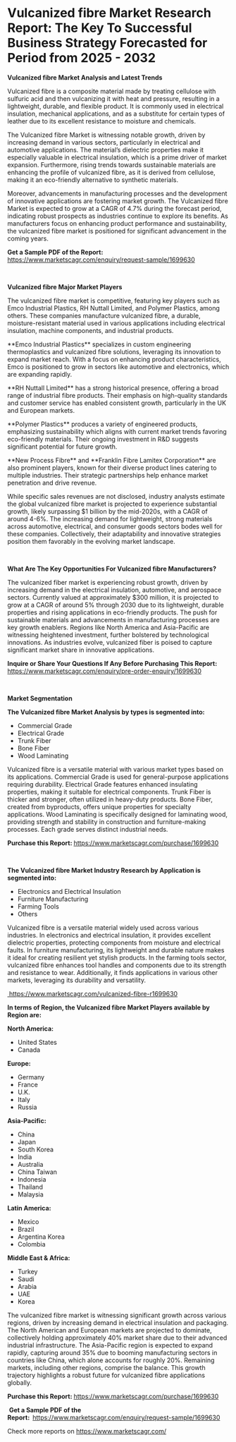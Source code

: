 <p><h1>Vulcanized fibre Market Research Report: The Key To Successful Business Strategy Forecasted for Period from 2025 - 2032</h1></p><p><strong>Vulcanized fibre Market Analysis and Latest Trends</strong></p>
<p><p>Vulcanized fibre is a composite material made by treating cellulose with sulfuric acid and then vulcanizing it with heat and pressure, resulting in a lightweight, durable, and flexible product. It is commonly used in electrical insulation, mechanical applications, and as a substitute for certain types of leather due to its excellent resistance to moisture and chemicals.</p><p>The Vulcanized fibre Market is witnessing notable growth, driven by increasing demand in various sectors, particularly in electrical and automotive applications. The material’s dielectric properties make it especially valuable in electrical insulation, which is a prime driver of market expansion. Furthermore, rising trends towards sustainable materials are enhancing the profile of vulcanized fibre, as it is derived from cellulose, making it an eco-friendly alternative to synthetic materials.</p><p>Moreover, advancements in manufacturing processes and the development of innovative applications are fostering market growth. The Vulcanized fibre Market is expected to grow at a CAGR of 4.7% during the forecast period, indicating robust prospects as industries continue to explore its benefits. As manufacturers focus on enhancing product performance and sustainability, the vulcanized fibre market is positioned for significant advancement in the coming years.</p></p>
<p><strong>Get a Sample PDF of the Report:&nbsp;</strong> <a href="https://www.marketscagr.com/enquiry/request-sample/1699630?utm_campaign=2008&utm_medium=2&utm_source=Github&utm_content=ia&utm_term=09012025&utm_id=vulcanized-fibre">https://www.marketscagr.com/enquiry/request-sample/1699630</a></p>
<p>&nbsp;</p>
<p><strong>Vulcanized fibre Major Market Players</strong></p>
<p><p>The vulcanized fibre market is competitive, featuring key players such as Emco Industrial Plastics, RH Nuttall Limited, and Polymer Plastics, among others. These companies manufacture vulcanized fibre, a durable, moisture-resistant material used in various applications including electrical insulation, machine components, and industrial products.</p><p>**Emco Industrial Plastics** specializes in custom engineering thermoplastics and vulcanized fibre solutions, leveraging its innovation to expand market reach. With a focus on enhancing product characteristics, Emco is positioned to grow in sectors like automotive and electronics, which are expanding rapidly.</p><p>**RH Nuttall Limited** has a strong historical presence, offering a broad range of industrial fibre products. Their emphasis on high-quality standards and customer service has enabled consistent growth, particularly in the UK and European markets. </p><p>**Polymer Plastics** produces a variety of engineered products, emphasizing sustainability which aligns with current market trends favoring eco-friendly materials. Their ongoing investment in R&D suggests significant potential for future growth.</p><p>**New Process Fibre** and **Franklin Fibre Lamitex Corporation** are also prominent players, known for their diverse product lines catering to multiple industries. Their strategic partnerships help enhance market penetration and drive revenue.</p><p>While specific sales revenues are not disclosed, industry analysts estimate the global vulcanized fibre market is projected to experience substantial growth, likely surpassing $1 billion by the mid-2020s, with a CAGR of around 4-6%. The increasing demand for lightweight, strong materials across automotive, electrical, and consumer goods sectors bodes well for these companies. Collectively, their adaptability and innovative strategies position them favorably in the evolving market landscape.</p></p>
<p>&nbsp;</p>
<p><strong>What Are The Key Opportunities For Vulcanized fibre Manufacturers?</strong></p>
<p><p>The vulcanized fiber market is experiencing robust growth, driven by increasing demand in the electrical insulation, automotive, and aerospace sectors. Currently valued at approximately $300 million, it is projected to grow at a CAGR of around 5% through 2030 due to its lightweight, durable properties and rising applications in eco-friendly products. The push for sustainable materials and advancements in manufacturing processes are key growth enablers. Regions like North America and Asia-Pacific are witnessing heightened investment, further bolstered by technological innovations. As industries evolve, vulcanized fiber is poised to capture significant market share in innovative applications.</p></p>
<p><strong>Inquire or Share Your Questions If Any Before Purchasing This Report:</strong> <a href="https://www.marketscagr.com/enquiry/pre-order-enquiry/1699630?utm_campaign=2008&utm_medium=2&utm_source=Github&utm_content=ia&utm_term=09012025&utm_id=vulcanized-fibre">https://www.marketscagr.com/enquiry/pre-order-enquiry/1699630</a></p>
<p>&nbsp;</p>
<p><strong>Market Segmentation</strong></p>
<p><strong>The Vulcanized fibre Market Analysis by types is segmented into:</strong></p>
<p><ul><li>Commercial Grade</li><li>Electrical Grade</li><li>Trunk Fiber</li><li>Bone Fiber</li><li>Wood Laminating</li></ul></p>
<p><p>Vulcanized fibre is a versatile material with various market types based on its applications. Commercial Grade is used for general-purpose applications requiring durability. Electrical Grade features enhanced insulating properties, making it suitable for electrical components. Trunk Fiber is thicker and stronger, often utilized in heavy-duty products. Bone Fiber, created from byproducts, offers unique properties for specialty applications. Wood Laminating is specifically designed for laminating wood, providing strength and stability in construction and furniture-making processes. Each grade serves distinct industrial needs.</p></p>
<p><strong>Purchase this Report:&nbsp;</strong><a href="https://www.marketscagr.com/purchase/1699630?utm_campaign=2008&utm_medium=2&utm_source=Github&utm_content=ia&utm_term=09012025&utm_id=vulcanized-fibre">https://www.marketscagr.com/purchase/1699630</a></p>
<p>&nbsp;</p>
<p><strong>The Vulcanized fibre Market Industry Research by Application is segmented into:</strong></p>
<p><ul><li>Electronics and Electrical Insulation</li><li>Furniture Manufacturing</li><li>Farming Tools</li><li>Others</li></ul></p>
<p><p>Vulcanized fibre is a versatile material widely used across various industries. In electronics and electrical insulation, it provides excellent dielectric properties, protecting components from moisture and electrical faults. In furniture manufacturing, its lightweight and durable nature makes it ideal for creating resilient yet stylish products. In the farming tools sector, vulcanized fibre enhances tool handles and components due to its strength and resistance to wear. Additionally, it finds applications in various other markets, leveraging its durability and versatility.</p></p>
<p><a href="https://www.marketscagr.com/vulcanized-fibre-r1699630?utm_campaign=2008&utm_medium=2&utm_source=Github&utm_content=ia&utm_term=09012025&utm_id=vulcanized-fibre">&nbsp;https://www.marketscagr.com/vulcanized-fibre-r1699630</a></p>
<p><strong>In terms of Region, the Vulcanized fibre Market Players available by Region are:</strong></p>
<p>
    <p> <strong> North America: </strong>
        <ul>
            <li>United States</li>
            <li>Canada</li>
        </ul>
        </p> 
    <p> <strong> Europe: </strong>
        <ul>
            <li>Germany</li>
            <li>France</li>
            <li>U.K.</li>
            <li>Italy</li>
            <li>Russia</li>
        </ul>
        </p> 
    <p> <strong> Asia-Pacific: </strong>
        <ul>
            <li>China</li>
            <li>Japan</li>
            <li>South Korea</li>
            <li>India</li>
            <li>Australia</li>
            <li>China Taiwan</li>
            <li>Indonesia</li>
            <li>Thailand</li>
            <li>Malaysia</li>
        </ul>
        </p> 
    <p> <strong> Latin America: </strong>
        <ul>
            <li>Mexico</li>
            <li>Brazil</li>
            <li>Argentina Korea</li>
            <li>Colombia</li>
        </ul>
        </p> 
    <p> <strong> Middle East & Africa: </strong>
        <ul>
            <li>Turkey</li>
            <li>Saudi</li>
            <li>Arabia</li>
            <li>UAE</li>
            <li>Korea</li>
        </ul>
    </p>
    </p>
<p><p>The vulcanized fibre market is witnessing significant growth across various regions, driven by increasing demand in electrical insulation and packaging. The North American and European markets are projected to dominate, collectively holding approximately 40% market share due to their advanced industrial infrastructure. The Asia-Pacific region is expected to expand rapidly, capturing around 35% due to booming manufacturing sectors in countries like China, which alone accounts for roughly 20%. Remaining markets, including other regions, comprise the balance. This growth trajectory highlights a robust future for vulcanized fibre applications globally.</p></p>
<p><strong>Purchase this Report: </strong><a href="https://www.marketscagr.com/purchase/1699630?utm_campaign=2008&utm_medium=2&utm_source=Github&utm_content=ia&utm_term=09012025&utm_id=vulcanized-fibre">https://www.marketscagr.com/purchase/1699630</a></p>
<p>&nbsp;<strong>Get a Sample PDF of the Report:&nbsp;&nbsp;</strong><a href="https://www.marketscagr.com/enquiry/request-sample/1699630?utm_campaign=2008&utm_medium=2&utm_source=Github&utm_content=ia&utm_term=09012025&utm_id=vulcanized-fibre">https://www.marketscagr.com/enquiry/request-sample/1699630</a></p>
<p><strong></strong></p>
<p>Check more reports on <a href="https://www.marketscagr.com/?utm_campaign=2008&utm_medium=2&utm_source=Github&utm_content=ia&utm_term=09012025&utm_id=vulcanized-fibre">https://www.marketscagr.com/</a></p>
